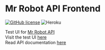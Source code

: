 # Mr Robot API Frontend

[![GitHub license](https://img.shields.io/github/license/Naereen/StrapDown.js.svg)](https://github.com/GabrielCrackPro/mr-robot-api-frontend/master/LICENSE)
![Heroku](https://pyheroku-badge.herokuapp.com/?app=mr-robot-express-api)

Test UI for <a href="https://github.com/GabrielCrackPro/mr-robot-api" target="_blank">Mr Robot API</a>
<br>
Visit the test UI <a href="https://mr-robot-frontend.surge.sh" target="blank">here</a>
<br>
Read API documentation <a href="https://github.com/GabrielCrackPro/mr-robot-api/blob/master/README.md" target="_blank">here</a>
